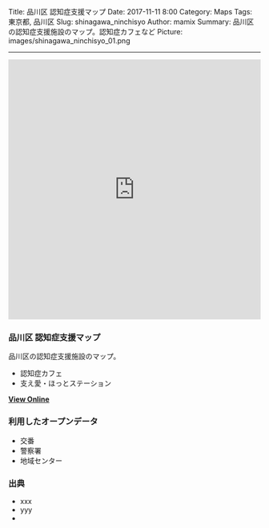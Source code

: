 Title: 品川区 認知症支援マップ
Date: 2017-11-11 8:00
Category: Maps
Tags: 東京都, 品川区
Slug: shinagawa_ninchisyo
Author: mamix
Summary: 品川区の認知症支援施設のマップ。認知症カフェなど
Picture: images/shinagawa_ninchisyo_01.png

---


<iframe width="100%" height="520" frameborder="0" src="https://mamix1116.carto.com/builder/dc784a86-a550-45de-9c62-5963bd39072f/embed" allowfullscreen webkitallowfullscreen mozallowfullscreen oallowfullscreen msallowfullscreen></iframe>

### 品川区 認知症支援マップ
品川区の認知症支援施設のマップ。

- 認知症カフェ
- 支え愛・ほっとステーション


**[View Online](https://mamix1116.carto.com/builder/dc784a86-a550-45de-9c62-5963bd39072f/embed)**


### 利用したオープンデータ
- 交番
- 警察署
- 地域センター

### 出典
- xxx
- yyy
-
